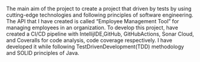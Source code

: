The main aim of the project to create a project that driven by tests by using cutting-edge technologies and following principles of software engineering. 
The API that I have created is called “Employee Management Tool” for managing employees in an organization. 
To develop this project, have created a CI/CD pipeline with IntellijIDE,GitHub, GitHubActions, Sonar Cloud, and Coveralls for code analysis, code coverage respectively. 
I have developed it while following TestDrivenDevelopment(TDD) methodology and SOLID principles of Java.
